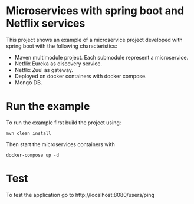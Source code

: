 # Microservices with spring boot and Netflix services
This project shows an example of a microservice project developed with spring boot with the following characteristics:
* Maven multimodule project. Each submodule represent a microservice.
* Netflix Eureka as discovery service. 
* Netflix Zuul as gateway.   
* Deployed on docker containers with docker compose.
* Mongo DB.


# Run the example
To run the example first build the project using:

`mvn clean install`

Then start the microservices containers with

`docker-compose up -d`

# Test

To test the application go to http://localhost:8080/users/ping
